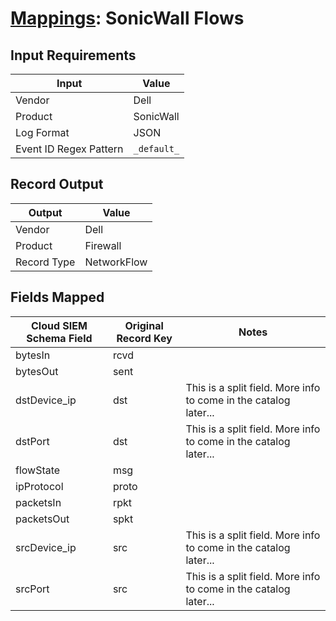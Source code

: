 # [Mappings](README.md): SonicWall Flows

## Input Requirements

|Input|Value|
|-----|-----|
|Vendor|Dell|
|Product|SonicWall|
|Log Format|JSON|
|Event ID Regex Pattern|`_default_`|

## Record Output

|Output|Value|
|------|-----|
|Vendor|Dell|
|Product|Firewall|
|Record Type|NetworkFlow|

## Fields Mapped

|Cloud SIEM Schema Field|Original Record Key|Notes|
|-----------------------|-------------------|-----|
|bytesIn|rcvd||
|bytesOut|sent||
|dstDevice_ip|dst|This is a split field. More info to come in the catalog later...|
|dstPort|dst|This is a split field. More info to come in the catalog later...|
|flowState|msg||
|ipProtocol|proto||
|packetsIn|rpkt||
|packetsOut|spkt||
|srcDevice_ip|src|This is a split field. More info to come in the catalog later...|
|srcPort|src|This is a split field. More info to come in the catalog later...|

